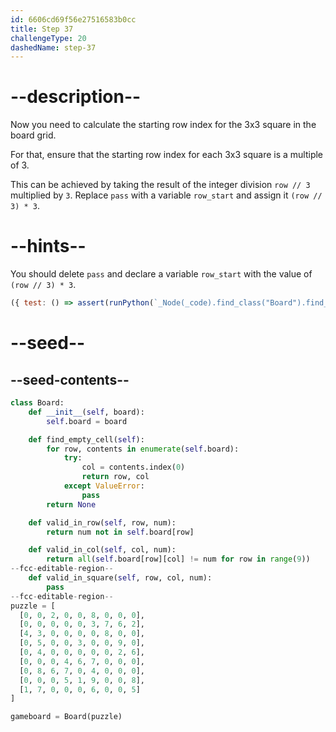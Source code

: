 ```yaml
---
id: 6606cd69f56e27516583b0cc
title: Step 37
challengeType: 20
dashedName: step-37
---
```


# --description--

Now you need to calculate the starting row index for the 3x3 square in the board grid.

For that, ensure that the starting row index for each 3x3 square is a multiple of 3.

This can be achieved by taking the result of the integer division `row // 3` multiplied by `3`. Replace `pass` with a variable `row_start` and assign it `(row // 3) * 3`.


# --hints--

You should delete `pass` and declare a variable `row_start` with the value of `(row // 3) * 3`.

```js
({ test: () => assert(runPython(`_Node(_code).find_class("Board").find_function("valid_in_square").find_body().is_equivalent("row_start = (row//3)*3")`)) })
```

# --seed--

## --seed-contents--

```py
class Board:
    def __init__(self, board):
        self.board = board

    def find_empty_cell(self):
        for row, contents in enumerate(self.board):
            try:
                col = contents.index(0)
                return row, col
            except ValueError:
                pass
        return None

    def valid_in_row(self, row, num):
        return num not in self.board[row]

    def valid_in_col(self, col, num):
        return all(self.board[row][col] != num for row in range(9))
--fcc-editable-region--
    def valid_in_square(self, row, col, num):
        pass
--fcc-editable-region--
puzzle = [
  [0, 0, 2, 0, 0, 8, 0, 0, 0],
  [0, 0, 0, 0, 0, 3, 7, 6, 2],
  [4, 3, 0, 0, 0, 0, 8, 0, 0],
  [0, 5, 0, 0, 3, 0, 0, 9, 0],
  [0, 4, 0, 0, 0, 0, 0, 2, 6],
  [0, 0, 0, 4, 6, 7, 0, 0, 0],
  [0, 8, 6, 7, 0, 4, 0, 0, 0],
  [0, 0, 0, 5, 1, 9, 0, 0, 8],
  [1, 7, 0, 0, 0, 6, 0, 0, 5]
]

gameboard = Board(puzzle)
```
